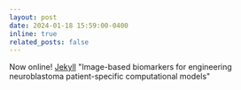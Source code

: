 ```yaml
---
layout: post
date: 2024-01-18 15:59:00-0400
inline: true
related_posts: false
---
```


Now online! <a href="https://jekyllrb.com/" target="_blank">Jekyll</a> "Image-based biomarkers for engineering neuroblastoma patient-specific computational models"
